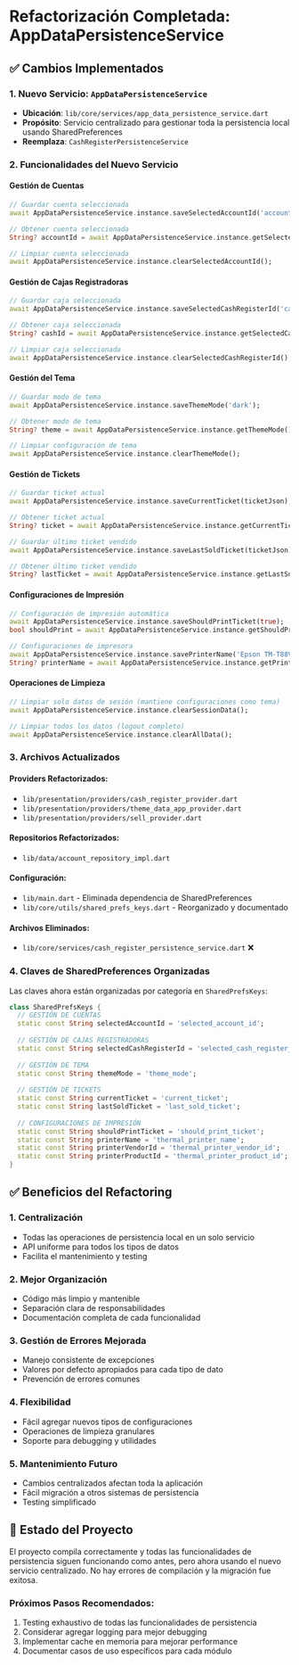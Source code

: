 # Refactorización Completada: AppDataPersistenceService

## ✅ Cambios Implementados

### 1. Nuevo Servicio: `AppDataPersistenceService`
- **Ubicación**: `lib/core/services/app_data_persistence_service.dart`
- **Propósito**: Servicio centralizado para gestionar toda la persistencia local usando SharedPreferences
- **Reemplaza**: `CashRegisterPersistenceService`

### 2. Funcionalidades del Nuevo Servicio

#### Gestión de Cuentas
```dart
// Guardar cuenta seleccionada
await AppDataPersistenceService.instance.saveSelectedAccountId('account123');

// Obtener cuenta seleccionada
String? accountId = await AppDataPersistenceService.instance.getSelectedAccountId();

// Limpiar cuenta seleccionada
await AppDataPersistenceService.instance.clearSelectedAccountId();
```

#### Gestión de Cajas Registradoras
```dart
// Guardar caja seleccionada
await AppDataPersistenceService.instance.saveSelectedCashRegisterId('cash123');

// Obtener caja seleccionada
String? cashId = await AppDataPersistenceService.instance.getSelectedCashRegisterId();

// Limpiar caja seleccionada
await AppDataPersistenceService.instance.clearSelectedCashRegisterId();
```

#### Gestión del Tema
```dart
// Guardar modo de tema
await AppDataPersistenceService.instance.saveThemeMode('dark');

// Obtener modo de tema
String? theme = await AppDataPersistenceService.instance.getThemeMode();

// Limpiar configuración de tema
await AppDataPersistenceService.instance.clearThemeMode();
```

#### Gestión de Tickets
```dart
// Guardar ticket actual
await AppDataPersistenceService.instance.saveCurrentTicket(ticketJson);

// Obtener ticket actual
String? ticket = await AppDataPersistenceService.instance.getCurrentTicket();

// Guardar último ticket vendido
await AppDataPersistenceService.instance.saveLastSoldTicket(ticketJson);

// Obtener último ticket vendido
String? lastTicket = await AppDataPersistenceService.instance.getLastSoldTicket();
```

#### Configuraciones de Impresión
```dart
// Configuración de impresión automática
await AppDataPersistenceService.instance.saveShouldPrintTicket(true);
bool shouldPrint = await AppDataPersistenceService.instance.getShouldPrintTicket();

// Configuraciones de impresora
await AppDataPersistenceService.instance.savePrinterName('Epson TM-T88V');
String? printerName = await AppDataPersistenceService.instance.getPrinterName();
```

#### Operaciones de Limpieza
```dart
// Limpiar solo datos de sesión (mantiene configuraciones como tema)
await AppDataPersistenceService.instance.clearSessionData();

// Limpiar todos los datos (logout completo)
await AppDataPersistenceService.instance.clearAllData();
```

### 3. Archivos Actualizados

#### Providers Refactorizados:
- `lib/presentation/providers/cash_register_provider.dart`
- `lib/presentation/providers/theme_data_app_provider.dart`
- `lib/presentation/providers/sell_provider.dart`

#### Repositorios Refactorizados:
- `lib/data/account_repository_impl.dart`

#### Configuración:
- `lib/main.dart` - Eliminada dependencia de SharedPreferences
- `lib/core/utils/shared_prefs_keys.dart` - Reorganizado y documentado

#### Archivos Eliminados:
- `lib/core/services/cash_register_persistence_service.dart` ❌

### 4. Claves de SharedPreferences Organizadas

Las claves ahora están organizadas por categoría en `SharedPrefsKeys`:
```dart
class SharedPrefsKeys {
  // GESTIÓN DE CUENTAS
  static const String selectedAccountId = 'selected_account_id';
  
  // GESTIÓN DE CAJAS REGISTRADORAS
  static const String selectedCashRegisterId = 'selected_cash_register_id';
  
  // GESTIÓN DE TEMA
  static const String themeMode = 'theme_mode';
  
  // GESTIÓN DE TICKETS
  static const String currentTicket = 'current_ticket';
  static const String lastSoldTicket = 'last_sold_ticket';
  
  // CONFIGURACIONES DE IMPRESIÓN
  static const String shouldPrintTicket = 'should_print_ticket';
  static const String printerName = 'thermal_printer_name';
  static const String printerVendorId = 'thermal_printer_vendor_id';
  static const String printerProductId = 'thermal_printer_product_id';
}
```

## ✅ Beneficios del Refactoring

### 1. **Centralización**
- Todas las operaciones de persistencia local en un solo servicio
- API uniforme para todos los tipos de datos
- Facilita el mantenimiento y testing

### 2. **Mejor Organización**
- Código más limpio y mantenible
- Separación clara de responsabilidades
- Documentación completa de cada funcionalidad

### 3. **Gestión de Errores Mejorada**
- Manejo consistente de excepciones
- Valores por defecto apropiados para cada tipo de dato
- Prevención de errores comunes

### 4. **Flexibilidad**
- Fácil agregar nuevos tipos de configuraciones
- Operaciones de limpieza granulares
- Soporte para debugging y utilidades

### 5. **Mantenimiento Futuro**
- Cambios centralizados afectan toda la aplicación
- Fácil migración a otros sistemas de persistencia
- Testing simplificado

## 🔧 Estado del Proyecto

El proyecto compila correctamente y todas las funcionalidades de persistencia siguen funcionando como antes, pero ahora usando el nuevo servicio centralizado. No hay errores de compilación y la migración fue exitosa.

### Próximos Pasos Recomendados:
1. Testing exhaustivo de todas las funcionalidades de persistencia
2. Considerar agregar logging para mejor debugging
3. Implementar cache en memoria para mejorar performance
4. Documentar casos de uso específicos para cada módulo
